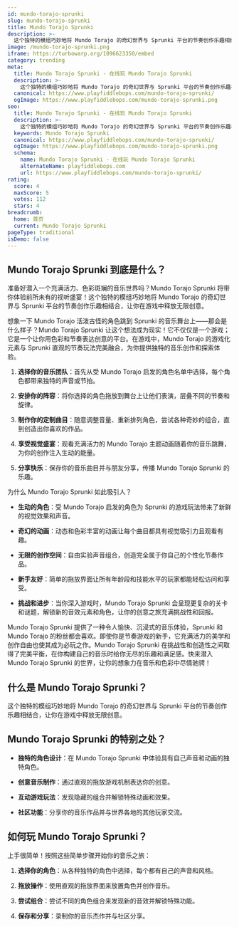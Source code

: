 ```yaml
---
id: mundo-torajo-sprunki
slug: mundo-torajo-sprunki
title: Mundo Torajo Sprunki
description: >-
  这个独特的模组巧妙地将 Mundo Torajo 的奇幻世界与 Sprunki 平台的节奏创作乐趣相结合，让你在游戏中释放无限创意。
image: /mundo-torajo-sprunki.png
iframe: https://turbowarp.org/1096623350/embed
category: trending
meta:
  title: Mundo Torajo Sprunki - 在线玩 Mundo Torajo Sprunki
  description: >-
    这个独特的模组巧妙地将 Mundo Torajo 的奇幻世界与 Sprunki 平台的节奏创作乐趣相结合，让你在游戏中释放无限创意。
  canonical: https://www.playfiddlebops.com/mundo-torajo-sprunki/
  ogImage: https://www.playfiddlebops.com/mundo-torajo-sprunki.png
seo:
  title: Mundo Torajo Sprunki - 在线玩 Mundo Torajo Sprunki
  description: >-
    这个独特的模组巧妙地将 Mundo Torajo 的奇幻世界与 Sprunki 平台的节奏创作乐趣相结合，让你在游戏中释放无限创意。
  keywords: Mundo Torajo Sprunki
  canonical: https://www.playfiddlebops.com/mundo-torajo-sprunki/
  ogImage: https://www.playfiddlebops.com/mundo-torajo-sprunki.png
  schema:
    name: Mundo Torajo Sprunki - 在线玩 Mundo Torajo Sprunki
    alternateName: playfiddlebops.com
    url: https://www.playfiddlebops.com/mundo-torajo-sprunki/
rating:
  score: 4
  maxScore: 5
  votes: 112
  stars: 4
breadcrumb:
  home: 首页
  current: Mundo Torajo Sprunki
pageType: traditional
isDemo: false
---
```


## Mundo Torajo Sprunki 到底是什么？

准备好潜入一个充满活力、色彩斑斓的音乐世界吗？Mundo Torajo Sprunki 将带你体验前所未有的视听盛宴！这个独特的模组巧妙地将 Mundo Torajo 的奇幻世界与 Sprunki 平台的节奏创作乐趣相结合，让你在游戏中释放无限创意。

想象一下 Mundo Torajo 活泼古怪的角色跳到 Sprunki 的音乐舞台上——那会是什么样子？Mundo Torajo Sprunki 让这个想法成为现实！它不仅仅是一个游戏；它是一个让你用色彩和节奏表达创意的平台。在游戏中，Mundo Torajo 的游戏化元素与 Sprunki 直观的节奏玩法完美融合，为你提供独特的音乐创作和探索体验。

1. **选择你的音乐团队**：首先从受 Mundo Torajo 启发的角色名单中选择，每个角色都带来独特的声音或节拍。

1. **安排你的阵容**：将你选择的角色拖放到舞台上让他们表演，层叠不同的节奏和旋律。

1. **制作你的定制曲目**：随意调整音量、重新排列角色，尝试各种奇妙的组合，直到创造出你喜欢的作品。

1. **享受视觉盛宴**：观看充满活力的 Mundo Torajo 主题动画随着你的音乐跳舞，为你的创作注入生动的能量。

1. **分享快乐**：保存你的音乐曲目并与朋友分享，传播 Mundo Torajo Sprunki 的乐趣。

为什么 Mundo Torajo Sprunki 如此吸引人？

- **生动的角色**：受 Mundo Torajo 启发的角色为 Sprunki 的游戏玩法带来了新鲜的视觉效果和声音。

- **奇幻的动画**：动态和色彩丰富的动画让每个曲目都具有视觉吸引力且观看有趣。

- **无限的创作空间**：自由实验声音组合，创造完全属于你自己的个性化节奏作品。

- **新手友好**：简单的拖放界面让所有年龄段和技能水平的玩家都能轻松访问和享受。

- **挑战和进步**：当你深入游戏时，Mundo Torajo Sprunki 会呈现更复杂的关卡和谜题，解锁新的音效元素和角色，让你的创意之旅充满挑战性和回报。

Mundo Torajo Sprunki 提供了一种令人愉快、沉浸式的音乐体验，Sprunki 和 Mundo Torajo 的粉丝都会喜欢。即使你是节奏游戏的新手，它充满活力的美学和创作自由也使其成为必玩之作。Mundo Torajo Sprunki 在挑战性和创造性之间取得了完美平衡，在你构建自己的音乐时给你无尽的乐趣和满足感。快来潜入 Mundo Torajo Sprunki 的世界，让你的想象力在音乐和色彩中尽情驰骋！

## 什么是 Mundo Torajo Sprunki？

这个独特的模组巧妙地将 Mundo Torajo 的奇幻世界与 Sprunki 平台的节奏创作乐趣相结合，让你在游戏中释放无限创意。

## Mundo Torajo Sprunki 的特别之处？

- **独特的角色设计**：在 Mundo Torajo Sprunki 中体验具有自己声音和动画的独特角色。

- **创意音乐制作**：通过直观的拖放游戏机制表达你的创意。

- **互动游戏玩法**：发现隐藏的组合并解锁特殊动画和效果。

- **社区功能**：分享你的音乐作品并与世界各地的其他玩家交流。

## 如何玩 Mundo Torajo Sprunki？

上手很简单！按照这些简单步骤开始你的音乐之旅：

1. **选择你的角色**：从各种独特的角色中选择，每个都有自己的声音和风格。

1. **拖放操作**：使用直观的拖放界面来放置角色并创作音乐。

1. **尝试组合**：尝试不同的角色组合来发现新的音效并解锁特殊功能。

1. **保存和分享**：录制你的音乐杰作并与社区分享。